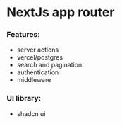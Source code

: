 # NextJs app router

### Features:

- server actions
- vercel/postgres
- search and pagination
- authentication
- middleware

### UI library:

- shadcn ui
